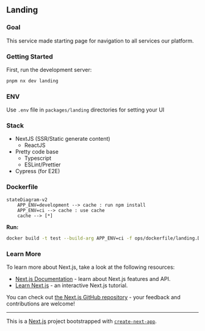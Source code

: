 ## Landing

### Goal

This service made starting page for navigation to all services our platform.

### Getting Started

First, run the development server:

```bash
pnpm nx dev landing
```

### ENV

Use `.env` file in `packages/landing` directories for setting your UI

### Stack

- NextJS (SSR/Static generate content)
  - ReactJS
- Pretty code base
  - Typescript
  - ESLint/Prettier
- Cypress (for E2E)

### Dockerfile

```mermaid
stateDiagram-v2
    APP_ENV=development --> cache : run npm install
    APP_ENV=ci --> cache : use cache
    cache --> [*]
```

**Run:**

```bash
docker build -t test --build-arg APP_ENV=ci -f ops/dockerfile/landing.Dockerfile .
```

### Learn More

To learn more about Next.js, take a look at the following resources:

- [Next.js Documentation](https://nextjs.org/docs) - learn about Next.js features and API.
- [Learn Next.js](https://nextjs.org/learn) - an interactive Next.js tutorial.

You can check out [the Next.js GitHub repository](https://github.com/vercel/next.js/) - your feedback and contributions are welcome!

---

This is a [Next.js](https://nextjs.org/) project bootstrapped with [`create-next-app`](https://github.com/vercel/next.js/tree/canary/packages/create-next-app).
